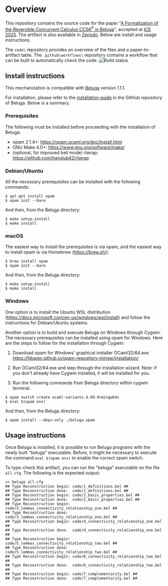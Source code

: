 # Overview
This repository contains the source code for the paper "[A Formalization of the Reversible Concurrent Calculus CCSK<sup>P</sup> in Beluga](https://doi.org/10.4204/EPTCS.425.5)", accepted at [ICE 2025](https://ice-workshop.github.io/). The artifact is also available in [Zenodo](https://doi.org/10.5281/zenodo.15660906). Below are install and usage instructions.

The `code\` repository provides an overview of the files and a paper-to-artifact table. The `.github\workflows\` repository contains a workflow that can be built to automatically check the code. ![Build status](https://github.com/CinRC/Beluga_implementation/actions/workflows/build.yaml/badge.svg)

## Install instructions
This mechanization is compatible with [Beluga](https://complogic.cs.mcgill.ca/beluga/) version 1.1.1.

For installation, please refer to the [installation guide](https://github.com/Beluga-lang/Beluga/blob/master/INSTALL) in the GitHub repository of Beluga. Below is a summary.

### Prerequisites
The following must be installed before proceeding with the installation of Beluga:

- opam 2.1.4+:             https://opam.ocaml.org/doc/Install.html
- GNU Make 4.0+:           https://www.gnu.org/software/make/
- (optional, for improved beli mode) rlwrap:                  https://github.com/hanslub42/rlwrap


### Debian/Ubuntu
All the necessary prerequisites can be installed with the following commands:

```
$ apt-get install opam
$ opam init --bare
```
And then, from the Beluga directory:
```
$ make setup-install
$ make install
```

### macOS
The easiest way to install the prerequisites is via opam, and the easiest way to install opam is via Homebrew (https://brew.sh/):

```
$ brew install opam
$ opam init --bare
```
And then, from the Beluga directory:
```
$ make setup-install
$ make install
```

### Windows
One option is to install the Ubuntu WSL distribution (https://docs.microsoft.com/en-us/windows/wsl/install) and follow the instructions for Debian/Ubuntu systems.

Another option is to build and execute Beluga on Windows through Cygwin. The necessary prerequisites can be installed using opam for Windows. Here are the steps to follow for the installation through Cygwin:

1. Download opam for Windows' graphical installer OCaml32/64.exe https://fdopen.github.io/opam-repository-mingw/installation/

2. Run OCaml32/64.exe and step through the installation wizard. Note: if you don't already have Cygwin installed, it will be installed for you.

3. Run the following commands from Beluga directory within cygwin terminal.

```
$ opam switch create ocaml-variants.4.09.0+mingw64c
$ eval $(opam env)
```
And then, from the Beluga directory:
```
$ opam install --deps-only ./beluga.opam
```

## Usage instructions
Once Beluga is installed, it is possible to run Beluga programs with the newly built "beluga" executable. Before, it might be necessary to execute the command `eval $(opam env)` to enable the correct opam switch.

To type-check this artifact, you can run the "beluga" executable on the file `all.cfg`. The following is the expected output:

```
>> beluga all.cfg
## Type Reconstruction begin: code/1_definitions.bel ##
## Type Reconstruction done:  code/1_definitions.bel ##
## Type Reconstruction begin: code/2_basic_properties.bel ##
## Type Reconstruction done:  code/2_basic_properties.bel ##
## Type Reconstruction begin: code/3_lemmas_connectivity_relationship_one.bel ##
## Type Reconstruction done:  code/3_lemmas_connectivity_relationship_one.bel ##
## Type Reconstruction begin: code/4_connectivity_relationship_one.bel ##
## Type Reconstruction done:  code/4_connectivity_relationship_one.bel ##
## Type Reconstruction begin: code/5_lemmas_connectivity_relationship_two.bel ##
## Type Reconstruction done:  code/5_lemmas_connectivity_relationship_two.bel ##
## Type Reconstruction begin: code/6_connectivity_relationship_two.bel ##
## Type Reconstruction done:  code/6_connectivity_relationship_two.bel ##
## Type Reconstruction begin: code/7_complementarity.bel ##
## Type Reconstruction done:  code/7_complementarity.bel ##
```
